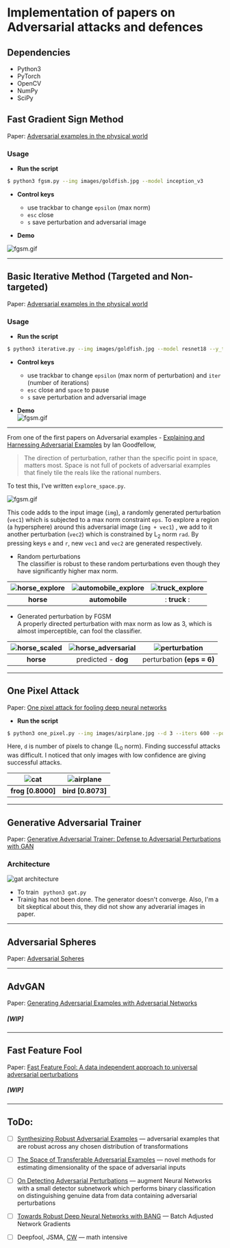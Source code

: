 # Implementation of papers on Adversarial attacks and defences

## Dependencies  
* Python3  
* PyTorch  
* OpenCV  
* NumPy 
* SciPy


## Fast Gradient Sign Method
Paper: [Adversarial examples in the physical world](https://arxiv.org/abs/1607.02533)  
### Usage  
* **Run the script**
```bash
$ python3 fgsm.py --img images/goldfish.jpg --model inception_v3
```
* **Control keys**  
  - use trackbar to change `epsilon` (max norm)  
  - `esc` close  
  - `s` save perturbation and adversarial image  


* **Demo**   
  
![fgsm.gif](images/fgsm.gif)  




---  

## Basic Iterative Method (Targeted and Non-targeted)  
Paper: [Adversarial examples in the physical world](https://arxiv.org/abs/1607.02533)  
### Usage  
* **Run the script**
```bash
$ python3 iterative.py --img images/goldfish.jpg --model resnet18 --y_target 4
```
* **Control keys**  
  - use trackbar to change `epsilon` (max norm of perturbation) and `iter` (number of iterations)  
  - `esc` close  and `space` to pause
  - `s` save perturbation and adversarial image  


* **Demo**  
![fgsm.gif](images/iterative.gif)





---  

From one of the first papers on Adversarial examples - [Explaining and Harnessing Adversarial Examples](https://arxiv.org/abs/1412.6572) by Ian Goodfellow,
> The direction of perturbation, rather than the specific point in space, matters most. Space is
not full of pockets of adversarial examples that finely tile the reals like the rational numbers.  

To test this, I've written `explore_space.py`. 

 ![fgsm.gif](images/horse_explore_demo.gif)  

This code adds to the input image (`img`), a randomly generated perturbation (`vec1`) which is subjected to a max norm constraint `eps`. To explore a region (a hypersphere) around this adversarial image (`img + vec1`) , we add to it another perturbation (`vec2`) which is constrained by L<sub>2</sub> norm `rad`.  By pressing keys `e` and `r`, new `vec1` and `vec2` are generated respectively.  

 * Random perturbations   
 The classifier is robust to these random perturbations even though they have significantly higher max norm.  
 
 | ![horse_explore](images/horse_explore_single.gif) | ![automobile_explore](images/automobile_explore.gif) | ![truck_explore](images/truck_explore.gif) |  
 |:------------------------------------------:|:-----------------------:|:-----------:|  
 |             **horse**                      |      **automobile**     |: **truck** :|  
  

* Generated perturbation by FGSM  
A properly directed perturbation with max norm as low as 3, which is almost imperceptible, can fool the classifier.    

 | ![horse_scaled](images/horse_scaled.png) | ![horse_adversarial](images/horse_fgsm.png) | ![perturbation](images/horse_fgsm_pert.png) |
 |:---------:|:--------------------:|:--------------------------:|
 | **horse** |  predicted - **dog** | perturbation **(eps = 6)** |  
 
 

 
 ---  
  
 ## One Pixel Attack  
 Paper: [One pixel attack for fooling deep neural networks](https://arxiv.org/abs/1710.08864)  
 * **Run the script**
```bash
$ python3 one_pixel.py --img images/airplane.jpg --d 3 --iters 600 --popsize 10
```  
Here, `d` is number of pixels to change (L<sub>0</sub> norm). Finding successful attacks was difficult. I noticed that only images with low confidence are giving successful attacks. 

| ![cat](images/frog_8000.png) | ![airplane](images/bird_8073.png) |  
|:----------------------------:|:---------------------------------:|  
| **frog [0.8000]**            |        **bird [0.8073]**          |  





---  
 
 
## Generative Adversarial Trainer  
Paper: [Generative Adversarial Trainer: Defense to Adversarial Perturbations with GAN](https://arxiv.org/pdf/1705.03387)  

### Architecture  
![gat architecture](images/gat_architecture.png)  


* To train ` python3 gat.py`  
* Trainig has not been done. The generator doesn't converge. Also, I'm a bit skeptical about this, they did not show any adverarial images in paper.  



---  

## Adversarial Spheres  
Paper: [Adversarial Spheres](https://arxiv.org/abs/1801.02774)  

---  

## AdvGAN  
Paper: [Generating Adversarial Examples with Adversarial Networks](https://arxiv.org/abs/1801.02610)  
##### [WIP]  

---  

## Fast Feature Fool  
Paper: [Fast Feature Fool: A data independent approach to universal adversarial perturbations](https://arxiv.org/abs/1707.05572)  
##### [WIP]  

---  

## ToDo:  

- [ ] [Synthesizing Robust Adversarial Examples](https://arxiv.org/abs/1707.07397) &mdash; adversarial examples that
are robust across any chosen distribution of transformations  
- [ ] [The Space of Transferable Adversarial Examples](https://arxiv.org/pdf/1704.03453.pdf) &mdash; novel methods for estimating dimensionality of the space of adversarial inputs  
- [ ] [On Detecting Adversarial Perturbations](https://arxiv.org/pdf/1702.04267.pdf) &mdash; augment Neural Networks with a small detector subnetwork which performs binary classification on distinguishing genuine data from data containing adversarial perturbations  
- [ ] [Towards Robust Deep Neural Networks with BANG](https://arxiv.org/pdf/1612.00138.pdf) &mdash; Batch Adjusted Network Gradients  
- [ ] Deepfool, JSMA, [CW](https://arxiv.org/pdf/1608.04644.pdf) &mdash; math intensive

